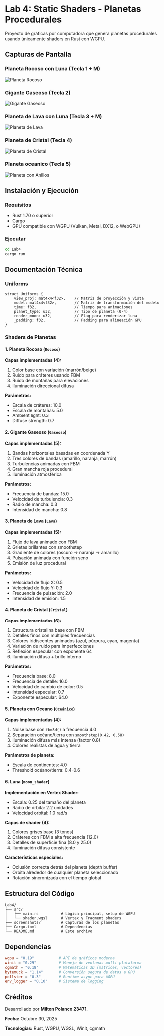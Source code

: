 # Lab 4: Static Shaders - Planetas Procedurales

Proyecto de gráficas por computadora que genera planetas procedurales usando únicamente shaders en Rust con WGPU.

## Capturas de Pantalla

### Planeta Rocoso con Luna (Tecla 1 + M)
![Planeta Rocoso](Lab-4-Static-Shaders/screenshots/Cristal.png)

### Gigante Gaseoso (Tecla 2)
![Gigante Gaseoso](Lab-4-Static-Shaders/screenshots/Gaseoso.png)

### Planeta de Lava con Luna (Tecla 3 + M)
![Planeta de Lava](Lab-4-Static-Shaders/screenshots/lava.png)

### Planeta de Cristal (Tecla 4)
![Planeta de Cristal](Lab-4-Static-Shaders/screenshots/Cristal.png)

### Planeta oceanico (Tecla 5)
![Planeta con Anillos](Lab-4-Static-Shaders/screenshots/Oceánico.png)



## Instalación y Ejecución

### Requisitos
- Rust 1.70 o superior
- Cargo
- GPU compatible con WGPU (Vulkan, Metal, DX12, o WebGPU)

### Ejecutar
```bash
cd Lab4
cargo run
```

## Documentación Técnica

### Uniforms

```wgsl
struct Uniforms {
    view_proj: mat4x4<f32>,    // Matriz de proyección y vista
    model: mat4x4<f32>,        // Matriz de transformación del modelo
    time: f32,                 // Tiempo para animaciones
    planet_type: u32,          // Tipo de planeta (0-4)
    render_moon: u32,          // Flag para renderizar luna
    _padding: f32,             // Padding para alineación GPU
}
```

### Shaders de Planetas

#### 1. Planeta Rocoso (`Rocoso`)
**Capas implementadas (4):**
1. Color base con variación (marrón/beige)
2. Ruido para cráteres usando FBM
3. Ruido de montañas para elevaciones
4. Iluminación direccional difusa

**Parámetros:**
- Escala de cráteres: 10.0
- Escala de montañas: 5.0
- Ambient light: 0.3
- Diffuse strength: 0.7

#### 2. Gigante Gaseoso (`Gaseoso`)
**Capas implementadas (5):**
1. Bandas horizontales basadas en coordenada Y
2. Tres colores de bandas (amarillo, naranja, marrón)
3. Turbulencias animadas con FBM
4. Gran mancha roja procedural
5. Iluminación atmosférica

**Parámetros:**
- Frecuencia de bandas: 15.0
- Velocidad de turbulencia: 0.3
- Radio de mancha: 0.3
- Intensidad de mancha: 0.8

#### 3. Planeta de Lava (`Lava`)
**Capas implementadas (5):**
1. Flujo de lava animado con FBM
2. Grietas brillantes con smoothstep
3. Gradiente de colores (oscuro → naranja → amarillo)
4. Pulsación animada con función seno
5. Emisión de luz procedural

**Parámetros:**
- Velocidad de flujo X: 0.5
- Velocidad de flujo Y: 0.3
- Frecuencia de pulsación: 2.0
- Intensidad de emisión: 1.5

#### 4. Planeta de Cristal (`Cristal`)
**Capas implementadas (6):**
1. Estructura cristalina base con FBM
2. Detalles finos con múltiples frecuencias
3. Colores iridiscentes animados (azul, púrpura, cyan, magenta)
4. Variación de ruido para imperfecciones
5. Reflexión especular con exponente 64
6. Iluminación difusa + brillo interno

**Parámetros:**
- Frecuencia base: 8.0
- Frecuencia de detalle: 16.0
- Velocidad de cambio de color: 0.5
- Intensidad especular: 0.7
- Exponente especular: 64.0

#### 5. Planeta con Oceano (`Oceánico`)
**Capas implementadas (4):**
1. Noise base con `fbm3d()` a frecuencia 4.0
2. Separación océano/tierra con `smoothstep(0.42, 0.58)`
3. Iluminación difusa más intensa (factor 0.8)
4. Colores realistas de agua y tierra


**Parámetros de planeta:**
- Escala de continentes: 4.0
- Threshold océano/tierra: 0.4-0.6

#### 6. Luna (`moon_shader`)
**Implementación en Vertex Shader:**
- Escala: 0.25 del tamaño del planeta
- Radio de órbita: 2.2 unidades
- Velocidad orbital: 1.0 rad/s

**Capas de shader (4):**
1. Colores grises base (3 tonos)
2. Cráteres con FBM a alta frecuencia (12.0)
3. Detalles de superficie fina (8.0 y 25.0)
4. Iluminación difusa consistente

**Características especiales:**
- Oclusión correcta detrás del planeta (depth buffer)
- Orbita alrededor de cualquier planeta seleccionado
- Rotación sincronizada con el tiempo global

## Estructura del Código

```
Lab4/
├── src/
│   ├── main.rs          # Lógica principal, setup de WGPU
│   └── shader.wgsl      # Vertex y Fragment shaders
├── screenshots/         # Capturas de los planetas
├── Cargo.toml           # Dependencias
└── README.md            # Este archivo
```

## Dependencias

```toml
wgpu = "0.19"           # API de gráficos moderna
winit = "0.29"          # Manejo de ventanas multi-plataforma
cgmath = "0.18"         # Matemáticas 3D (matrices, vectores)
bytemuck = "1.14"       # Conversión segura de datos a GPU
pollster = "0.3"        # Runtime async para WGPU
env_logger = "0.10"     # Sistema de logging
```
## Créditos

Desarrollado por **Milton Polanco 23471**.

**Fecha:** Octubre 30, 2025

**Tecnologías:** Rust, WGPU, WGSL, Winit, cgmath
